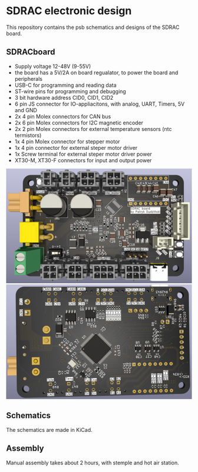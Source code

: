  
# SDRAC electronic design
This repository contains the psb schematics and designs of the SDRAC board.

## SDRACboard
- Supply voltage 12-48V (9-55V)
- the board has a 5V/2A on board regualator, to power the board and peripherals
- USB-C for programming and reading data
- ST-wire pins for programming and debugging
- 3 bit hardware address CID0, CID1, CID2
- 6 pin JS connector for IO-appliacitons, with analog, UART, Timers, 5V and GND
- 2x 4 pin Molex connectors for CAN bus
- 2x 6 pin Molex connectors for I2C magnetic encoder
- 2x 2 pin Molex connectors for external temperature sensors (ntc termistors)
- 1x 4 pin Molex connector for stepper motor
- 1x 4 pin connector for external steper motor driver
- 1x Screw terminal for external steper motor driver power
- XT30-M, XT30-F  connectors for input and output power

![img](img/pc_top.png)
![img](img/pc_bot.png)

## Schematics
The schematics are made in KiCad.

## Assembly
Manual assembly takes about 2 hours, with stemple and hot air station.
